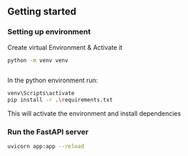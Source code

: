 
## Getting started

### Setting up environment
Create virtual Environment & Activate it

``` bash
python -m venv venv
 
```
In the python environment run:

``` bash
venv\Scripts\activate  
pip install -r .\requirements.txt
```
This will activate the environment and install dependencies

### Run the FastAPI server

``` bash
uvicorn app:app --reload
```


